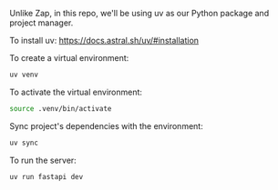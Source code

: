 Unlike Zap, in this repo, we'll be using uv as our Python package and project manager.

To install uv: https://docs.astral.sh/uv/#installation

To create a virtual environment:

```bash
uv venv
```

To activate the virtual environment:

```bash
source .venv/bin/activate
```

Sync project's dependencies with the environment:
```bash
uv sync
```

To run the server:

```bash
uv run fastapi dev
```